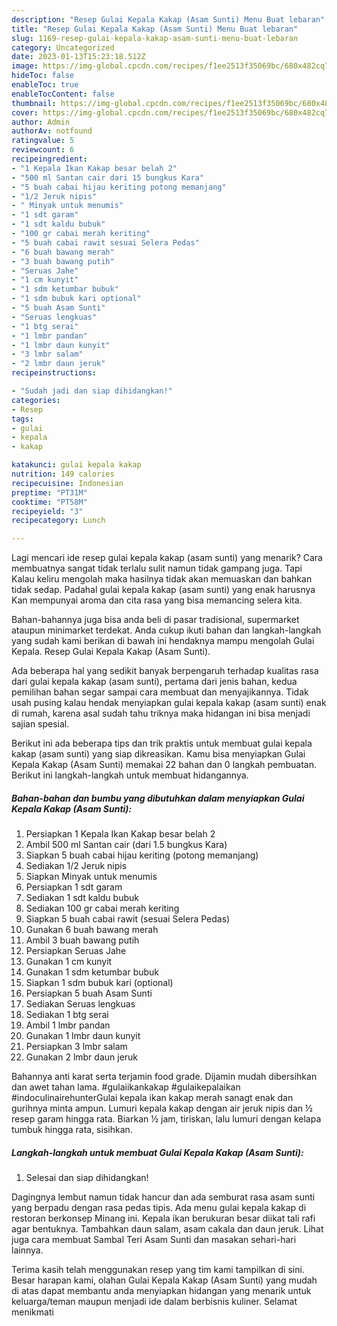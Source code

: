 ```yaml
---
description: "Resep Gulai Kepala Kakap (Asam Sunti) Menu Buat lebaran"
title: "Resep Gulai Kepala Kakap (Asam Sunti) Menu Buat lebaran"
slug: 1169-resep-gulai-kepala-kakap-asam-sunti-menu-buat-lebaran
category: Uncategorized
date: 2023-01-13T15:23:18.512Z
image: https://img-global.cpcdn.com/recipes/f1ee2513f35069bc/680x482cq70/gulai-kepala-kakap-asam-sunti-foto-resep-utama.jpg
hideToc: false
enableToc: true
enableTocContent: false
thumbnail: https://img-global.cpcdn.com/recipes/f1ee2513f35069bc/680x482cq70/gulai-kepala-kakap-asam-sunti-foto-resep-utama.jpg
cover: https://img-global.cpcdn.com/recipes/f1ee2513f35069bc/680x482cq70/gulai-kepala-kakap-asam-sunti-foto-resep-utama.jpg
author: Admin
authorAv: notfound
ratingvalue: 5
reviewcount: 6
recipeingredient:
- "1 Kepala Ikan Kakap besar belah 2"
- "500 ml Santan cair dari 15 bungkus Kara"
- "5 buah cabai hijau keriting potong memanjang"
- "1/2 Jeruk nipis"
- " Minyak untuk menumis"
- "1 sdt garam"
- "1 sdt kaldu bubuk"
- "100 gr cabai merah keriting"
- "5 buah cabai rawit sesuai Selera Pedas"
- "6 buah bawang merah"
- "3 buah bawang putih"
- "Seruas Jahe"
- "1 cm kunyit"
- "1 sdm ketumbar bubuk"
- "1 sdm bubuk kari optional"
- "5 buah Asam Sunti"
- "Seruas lengkuas"
- "1 btg serai"
- "1 lmbr pandan"
- "1 lmbr daun kunyit"
- "3 lmbr salam"
- "2 lmbr daun jeruk"
recipeinstructions:

- "Sudah jadi dan siap dihidangkan!"
categories:
- Resep
tags:
- gulai
- kepala
- kakap

katakunci: gulai kepala kakap 
nutrition: 149 calories
recipecuisine: Indonesian
preptime: "PT31M"
cooktime: "PT58M"
recipeyield: "3"
recipecategory: Lunch

---
```



Lagi mencari ide resep gulai kepala kakap (asam sunti) yang menarik? Cara membuatnya sangat tidak terlalu sulit namun tidak gampang juga. Tapi Kalau keliru mengolah maka hasilnya tidak akan memuaskan dan bahkan tidak sedap. Padahal gulai kepala kakap (asam sunti) yang enak harusnya Kan mempunyai aroma dan cita rasa yang bisa memancing selera kita.


Bahan-bahannya juga bisa anda beli di pasar tradisional, supermarket ataupun minimarket terdekat. Anda cukup ikuti bahan dan langkah-langkah yang sudah kami berikan di bawah ini hendaknya mampu mengolah Gulai Kepala. Resep Gulai Kepala Kakap (Asam Sunti).

Ada beberapa hal yang sedikit banyak berpengaruh terhadap kualitas rasa dari gulai kepala kakap (asam sunti), pertama dari jenis bahan, kedua pemilihan bahan segar sampai cara membuat dan menyajikannya. Tidak usah pusing kalau hendak menyiapkan gulai kepala kakap (asam sunti) enak di rumah, karena asal sudah tahu triknya maka hidangan ini bisa menjadi sajian spesial.


Berikut ini ada beberapa tips dan trik praktis untuk membuat gulai kepala kakap (asam sunti) yang siap dikreasikan. Kamu bisa menyiapkan Gulai Kepala Kakap (Asam Sunti) memakai 22 bahan dan 0 langkah pembuatan. Berikut ini langkah-langkah untuk membuat hidangannya.

<!--inarticleads1-->

##### Bahan-bahan dan bumbu yang dibutuhkan dalam menyiapkan Gulai Kepala Kakap (Asam Sunti):

1. Persiapkan 1 Kepala Ikan Kakap besar belah 2
1. Ambil 500 ml Santan cair (dari 1.5 bungkus Kara)
1. Siapkan 5 buah cabai hijau keriting (potong memanjang)
1. Sediakan 1/2 Jeruk nipis
1. Siapkan  Minyak untuk menumis
1. Persiapkan 1 sdt garam
1. Sediakan 1 sdt kaldu bubuk
1. Sediakan 100 gr cabai merah keriting
1. Siapkan 5 buah cabai rawit (sesuai Selera Pedas)
1. Gunakan 6 buah bawang merah
1. Ambil 3 buah bawang putih
1. Persiapkan Seruas Jahe
1. Gunakan 1 cm kunyit
1. Gunakan 1 sdm ketumbar bubuk
1. Siapkan 1 sdm bubuk kari (optional)
1. Persiapkan 5 buah Asam Sunti
1. Sediakan Seruas lengkuas
1. Sediakan 1 btg serai
1. Ambil 1 lmbr pandan
1. Gunakan 1 lmbr daun kunyit
1. Persiapkan 3 lmbr salam
1. Gunakan 2 lmbr daun jeruk


Bahannya anti karat serta terjamin food grade. Dijamin mudah dibersihkan dan awet tahan lama. #gulaiikankakap #gulaikepalaikan #indoculinairehunterGulai kepala ikan kakap merah sanagt enak dan gurihnya minta ampun. Lumuri kepala kakap dengan air jeruk nipis dan ½ resep garam hingga rata. Biarkan ½ jam, tiriskan, lalu lumuri dengan kelapa tumbuk hingga rata, sisihkan. 

<!--inarticleads2-->

##### Langkah-langkah untuk membuat Gulai Kepala Kakap (Asam Sunti):


1. Selesai dan siap dihidangkan!

Dagingnya lembut namun tidak hancur dan ada semburat rasa asam sunti yang berpadu dengan rasa pedas tipis. Ada menu gulai kepala kakap di restoran berkonsep Minang ini. Kepala ikan berukuran besar diikat tali rafi agar bentuknya. Tambahkan daun salam, asam cakala dan daun jeruk. Lihat juga cara membuat Sambal Teri Asam Sunti dan masakan sehari-hari lainnya. 

Terima kasih telah menggunakan resep yang tim kami tampilkan di sini. Besar harapan kami, olahan Gulai Kepala Kakap (Asam Sunti) yang mudah di atas dapat membantu anda menyiapkan hidangan yang menarik untuk keluarga/teman maupun menjadi ide dalam berbisnis kuliner. Selamat menikmati
